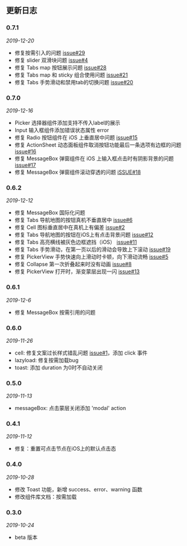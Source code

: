 ## 更新日志

### 0.7.1

*2019-12-20*

- 修复按需引入的问题 [issue#29](https://git.jd.com/FTF/jm-design/issues/29)
- 修复 slider 双滑块问题 [issue#4](https://git.jd.com/FTF/jm-design/issues/4)
- 修复 Tabs map 按钮展示问题 [issue#28](https://git.jd.com/FTF/jm-design/issues/28)
- 修复 Tabs map 和 sticky 组合使用问题 [issue#21](https://git.jd.com/FTF/jm-design/issues/21)
- 修复 Tabs 手势滑动和禁用tab的切换问题 [issue#20](https://git.jd.com/FTF/jm-design/issues/20)

### 0.7.0

*2019-12-16*

- Picker 选择器组件添加支持不传入label的展示
- Input 输入框组件添加错误状态属性 error
- 修复 Radio 按钮组件在 iOS 上垂直居中问题 [issue#15](https://git.jd.com/FTF/jm-design/issues/15)
- 修复 ActionSheet 动态面板组件取消按钮功能最后一条选项有边框的问题 [issue#16](https://git.jd.com/FTF/jm-design/issues/16)
- 修复 MessageBox 弹窗组件在 iOS 上输入框点击时有阴影背景的问题 [issue#17](https://git.jd.com/FTF/jm-design/issues/17)
- 修复 MessageBox 弹窗组件滚动穿透的问题 [iSSUE#18](https://git.jd.com/FTF/jm-design/issues/18)

### 0.6.2

*2019-12-12*

- 修复 MessageBox 国际化问题
- 修复 Tabs 导航地图的按钮真机不垂直居中 [issue#6](http://git.jd.com/FTF/jm-design/issues/6)
- 修复 Cell 图标垂直居中在真机上有偏差 [issue#2](http://git.jd.com/FTF/jm-design/issues/2)
- 修复 Tabs 导航地图的按钮在iOS上有点击背景问题 [issue#12](http://git.jd.com/FTF/jm-design/issues/12)
- 修复 Tabs 高亮横线被灰色边框遮挡（iOS） [issue#11](http://git.jd.com/FTF/jm-design/issues/11)
- 修复 Tabs 手势滑动，在第一页以后的滑动会导致上下滚动 [issue#19](http://git.jd.com/FTF/jm-design/issues/19)
- 修复 PickerView 手势快速向上滑动时卡顿，向下滑动流畅 [issue#5](http://git.jd.com/FTF/jm-design/issues/5)
- 修复 Collapse 第一次折叠起来时没有动画 [issue#8](http://git.jd.com/FTF/jm-design/issues/8)
- 修复 PickerView 打开时，渐变蒙层出现一闪 [issue#13](http://git.jd.com/FTF/jm-design/issues/13)

### 0.6.1

*2019-12-6*

- 修复 MessageBox 按需引用的问题

### 0.6.0

*2019-11-26*

- cell: 修复文案过长样式错乱问题 [issue#1](http://git.jd.com/FTF/jm-design/issues/1)，添加 click 事件
- lazyload: 修复按需加载bug
- toast: 添加 duration 为0时不自动关闭

### 0.5.0

*2019-11-13*

- messageBox: 点击蒙层关闭添加 'modal' action

### 0.4.1

*2019-11-12*

- 修复：重置可点击节点在iOS上的默认点击态

### 0.4.0

*2019-10-28*

- 修改 Toast 功能，新增 success、error、warning 函数
- 修改组件库文档：按需加载

### 0.3.0

*2019-10-24*

- beta 版本
